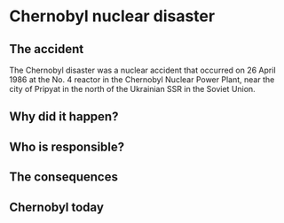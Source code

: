# Chernobyl nuclear disaster

## The accident
The Chernobyl disaster was a nuclear accident that occurred on 26 April 1986 at the No. 4 reactor in the Chernobyl Nuclear Power Plant, near the city of Pripyat in the north of the Ukrainian SSR in the Soviet Union.

## Why did it happen?

## Who is responsible?

## The consequences

## Chernobyl today
